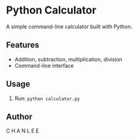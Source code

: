 # Python Calculator

A simple command-line calculator built with Python.

## Features
- Addition, subtraction, multiplication, division
- Command-line interface

## Usage
1. Run: `python calculator.py`

## Author
C H A N  L E E
